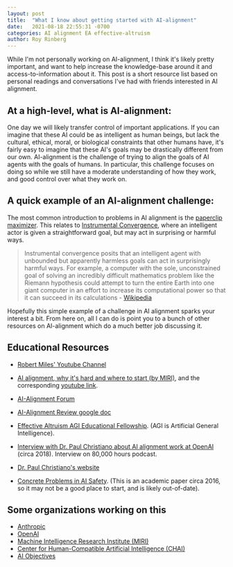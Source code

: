 ```yaml
---
layout: post
title:  "What I know about getting started with AI-alignment"
date:   2021-08-18 22:55:31 -0700
categories: AI alignment EA effective-altruism
author: Roy Rinberg
---
```


While I'm not personally working on AI-alignment, I think it's likely pretty important, and want to help increase the knowledge-base around it and access-to-information about it. This post is a short resource list based on personal readings and conversations I've had with friends interested in AI alignment.
 
## At a high-level, what is AI-alignment:

One day we will likely transfer control of important applications. If you can imagine that these AI could be  as intelligent as human beings, but lack the cultural, ethical, moral, or biological constraints that other humans have, it's fairly easy to imagine that these AI's goals may be drastically different from our own. AI-alignment is the challenge of trying to align the goals of AI agents with the goals of humans. In particular, this challenge focuses on doing so while we still have a moderate understanding of how they work, and good control over what they work on. 

## A quick example of an AI-alignment challenge:

The most common introduction to problems in AI alignment is the [paperclip maximizer](https://www.lesswrong.com/tag/paperclip-maximizer). This relates to [Instrumental Convergence](https://en.wikipedia.org/wiki/Instrumental_convergence), where an intelligent actor is given a straightforward goal, but may act in surprising or harmful ways. 

> Instrumental convergence posits that an intelligent agent with unbounded but apparently harmless goals can act in surprisingly harmful ways. For example, a computer with the sole, unconstrained goal of solving an incredibly difficult mathematics problem like the Riemann hypothesis could attempt to turn the entire Earth into one giant computer in an effort to increase its computational power so that it can succeed in its calculations - [Wikipedia](https://en.wikipedia.org/wiki/Instrumental_convergence)

Hopefully this simple example of a challenge in AI alignment sparks your interest a bit. From here on, all I can do is point you to a bunch of other resources on AI-alignment which do a much better job discussing it.

## Educational Resources

* [Robert Miles' Youtube Channel](https://www.youtube.com/c/RobertMilesAI/playlists)
* [AI alignment, why it's hard and where to start (by MIRI)](https://intelligence.org/2016/12/28/ai-alignment-why-its-hard-and-where-to-start/), and the corresponding [youtube link](https://www.youtube.com/watch?v=EUjc1WuyPT8).
* [AI-Alignment Forum](https://www.alignmentforum.org/)
* [AI-Alignment Review google doc](https://docs.google.com/document/d/1Fng1J_QPb7GEeLBMmWWfZOguw7yUTZot0egrCbKpVwk/edit#)
* [Effective Altruism AGI Educational Fellowship](https://www.eacambridge.org/agi-safety-fundamentals). (AGI is Artificial General Intelligence).

* [Interview with Dr. Paul Christiano about AI alignment work at OpenAI](https://80000hours.org/podcast/episodes/paul-christiano-ai-alignment-solutions/) (circa 2018). Interview on 80,000 hours podcast.
* [Dr. Paul Christiano's website](https://sideways-view.com/)
* [Concrete Problems in AI Safety](https://arxiv.org/pdf/1606.06565v1.pdf). (This is an academic paper circa 2016, so it may not be a good place to start, and is likely out-of-date).

## Some organizations working on this

* [Anthropic](https://www.anthropic.com/)
* [OpenAI](https://openai.com/)
* [Machine Intelligence Research Institute (MIRI)](https://intelligence.org/)
* [Center for Human-Compatible Artificial Intelligence (CHAI)](https://humancompatible.ai/)
* [AI Objectives](https://ai.objectives.institute/people)
